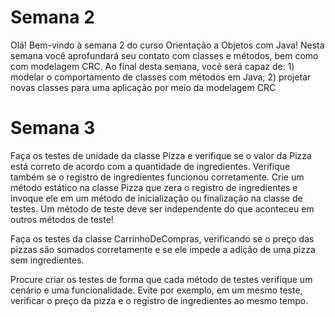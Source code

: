 # Semana 2

Olá! Bem-vindo à semana 2 do curso Orientação a Objetos com Java! Nesta semana você aprofundará seu contato com classes e métodos, bem como com modelagem CRC. Ao final desta semana, você será capaz de: 1) modelar o comportamento de classes com métodos em Java; 2) projetar novas classes para uma aplicação por meio da modelagem CRC

# Semana 3

Faça os testes de unidade da classe Pizza e verifique se o valor da Pizza está correto de acordo com a quantidade de ingredientes. Verifique também se o registro de ingredientes funcionou corretamente. Crie um método estático na classe Pizza que zera o registro de ingredientes e invoque ele em um método de inicialização ou finalização na classe de testes. Um método de teste deve ser independente do que aconteceu em outros métodos de teste!

Faça os testes da classe CarrinhoDeCompras, verificando se o preço das pizzas são somados corretamente e se ele impede a adição de uma pizza sem ingredientes.

Procure criar os testes de forma que cada método de testes verifique um cenário e uma funcionalidade. Evite por exemplo, em um mesmo teste, verificar o preço da pizza e o registro de ingredientes ao mesmo tempo.
